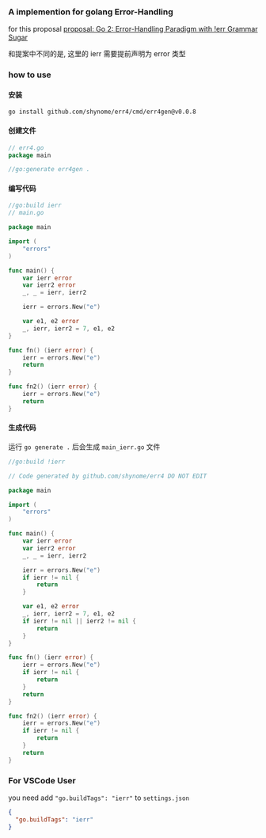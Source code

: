 ### A implemention for golang Error-Handling

for this proposal [proposal: Go 2: Error-Handling Paradigm with !err Grammar Sugar](https://github.com/golang/go/issues/62253)

和提案中不同的是, 这里的 ierr 需要提前声明为 error 类型

### how to use

#### 安装

```
go install github.com/shynome/err4/cmd/err4gen@v0.0.8
```

#### 创建文件

```go
// err4.go
package main

//go:generate err4gen .
```

#### 编写代码

```go
//go:build ierr
// main.go

package main

import (
	"errors"
)

func main() {
	var ierr error
	var ierr2 error
	_, _ = ierr, ierr2

	ierr = errors.New("e")

	var e1, e2 error
	_, ierr, ierr2 = 7, e1, e2
}

func fn() (ierr error) {
	ierr = errors.New("e")
	return
}

func fn2() (ierr error) {
	ierr = errors.New("e")
	return
}

```

#### 生成代码

运行 `go generate .` 后会生成 `main_ierr.go` 文件

```go
//go:build !ierr

// Code generated by github.com/shynome/err4 DO NOT EDIT

package main

import (
	"errors"
)

func main() {
	var ierr error
	var ierr2 error
	_, _ = ierr, ierr2

	ierr = errors.New("e")
	if ierr != nil {
		return
	}

	var e1, e2 error
	_, ierr, ierr2 = 7, e1, e2
	if ierr != nil || ierr2 != nil {
		return
	}
}

func fn() (ierr error) {
	ierr = errors.New("e")
	if ierr != nil {
		return
	}
	return
}

func fn2() (ierr error) {
	ierr = errors.New("e")
	if ierr != nil {
		return
	}
	return
}

```

### For VSCode User

you need add `"go.buildTags": "ierr"` to `settings.json`

```json
{
  "go.buildTags": "ierr"
}
```
